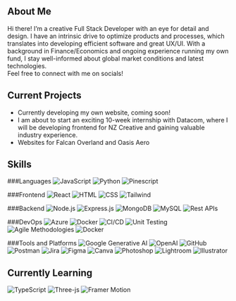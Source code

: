 <!---![Animated Banner](https://github.com/cyy963/cyy963/blob/main/git%20banner.png)--->







## About Me

Hi there! I’m a creative Full Stack Developer with an eye for detail and design. I have an intrinsic drive to optimize products and processes, which translates into developing efficient software and great UX/UI.
With a background in Finance/Economics and ongoing experience running my own fund, I stay well-informed about global market conditions and latest technologies.
<br/>Feel free to connect with me on socials!

## Current Projects

-  Currently developing my own website, coming soon!
-  I am about to start an exciting 10-week internship with Datacom, where I will be developing frontend for NZ Creative and gaining valuable industry experience.
-  Websites for Falcan Overland and Oasis Aero 

## Skills

###Languages
![JavaScript](https://img.shields.io/badge/JavaScript-ES6+-F7DF1E?style=for-the-badge&logo=javascript)
![Python](https://img.shields.io/badge/Python-56595c?style=for-the-badge&logo=python)
![Pinescript](https://img.shields.io/badge/Pinescript-00c50d?style=for-the-badge&logo=illustrator&logoColor=white)

###Frontend
![React](https://img.shields.io/badge/React-20232A?style=for-the-badge&logo=react&logoColor=61DAFB)
![HTML](https://img.shields.io/badge/HTML-E34F26?style=for-the-badge&logo=html5&logoColor=white)
![CSS](https://img.shields.io/badge/CSS-1572B6?style=for-the-badge&logo=css3&logoColor=white)
![Tailwind](https://img.shields.io/badge/Tailwind-0079c5?style=for-the-badge&logo=tailwind&logoColor=white)

###Backend
![Node.js](https://img.shields.io/badge/Node.js-43853D?style=for-the-badge&logo=node.js&logoColor=white)
![Express.js](https://img.shields.io/badge/Express.js-404D59?style=for-the-badge&logo=express&logoColor=white)
![MongoDB](https://img.shields.io/badge/MongoDB-4EA94B?style=for-the-badge&logo=mongodb&logoColor=white)
![MySQL](https://img.shields.io/badge/MySQL-4479A1?style=for-the-badge&logo=mysql&logoColor=white)
![Rest APIs](https://img.shields.io/badge/Rest-APIs-4479A1?style=for-the-badge&logo=APIs&logoColor=white)

###DevOps
![Azure](https://img.shields.io/badge/Azure-0078D4?style=for-the-badge&logo=microsoft-azure&logoColor=white)
![Docker](https://img.shields.io/badge/Docker-2496ED?style=for-the-badge&logo=docker&logoColor=white)
![CI/CD](https://img.shields.io/badge/CI/CD-2496ED?style=for-the-badge&logo=CI/CD&logoColor=white)
![Unit Testing](https://img.shields.io/badge/Unit-Testing-2496ED?style=for-the-badge&logo=unit-testing&logoColor=white)
![Agile Methodologies](https://img.shields.io/badge/Agile-Methodologies-2496ED?style=for-the-badge&logo=agile-methodologies&logoColor=white)
![Docker](https://img.shields.io/badge/Docker-2496ED?style=for-the-badge&logo=docker&logoColor=white)

###Tools and Platforms
![Google Generative AI](https://img.shields.io/badge/Google%20Generative%20AI-4285F4?style=for-the-badge&logo=google&logoColor=white)
![OpenAI](https://img.shields.io/badge/OpenAI-412991?style=for-the-badge&logo=openai&logoColor=white)
![GitHub](https://img.shields.io/badge/GitHub-181717?style=for-the-badge&logo=github&logoColor=white)
![Postman](https://img.shields.io/badge/Postman-FF6C37?style=for-the-badge&logo=postman&logoColor=white)
![Jira](https://img.shields.io/badge/Jira-0052CC?style=for-the-badge&logo=jira&logoColor=white)
![Figma](https://img.shields.io/badge/Figma-F24E1E?style=for-the-badge&logo=figma&logoColor=white)
![Canva](https://img.shields.io/badge/Canva-9639e5?style=for-the-badge&logo=canva&logoColor=white)
![Photoshop](https://img.shields.io/badge/Photoshop-003cc5?style=for-the-badge&logo=photoshop&logoColor=white)
![Lightroom](https://img.shields.io/badge/Lightroom-003cc5?style=for-the-badge&logo=lightroom&logoColor=white)
![Illustrator](https://img.shields.io/badge/Illustrator-F24E1E?style=for-the-badge&logo=illustrator&logoColor=white)

## Currently Learning

![TypeScript](https://img.shields.io/badge/TypeScript-3178C6?style=for-the-badge&logo=typescript&logoColor=white)
![Three-js](https://img.shields.io/badge/Three-js-232F3E?style=for-the-badge&logo=amazon-Three-js&logoColor=white)
![Framer Motion](https://img.shields.io/badge/Framer%20Motion-4285F4?style=for-the-badge&logo=amazon-Framer-Motion&logoColor=white)
